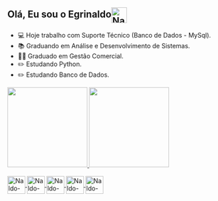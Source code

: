 ## <div>Olá, Eu sou o Egrinaldo<img align="center" alt="Naldo-Linux" height="35" width="35" src="https://cdn-icons-png.flaticon.com/512/439/439278.png"> </div>

- 💻 Hoje trabalho com Suporte Técnico (Banco de Dados - MySql).
- 📚 Graduando em Análise e Desenvolvimento de Sistemas.
- 🧑‍🎓 Graduado em Gestão Comercial.
- ✏️ Estudando Python.
- ✏️ Estudando Banco de Dados.



<div>
  
<a href="https://github.com/egrinaldo">
<img height="180em" src="https://github-readme-stats.vercel.app/api?username=egrinaldo&theme=slateorange&show_icons=true">
<img height="180em" src="https://github-readme-stats.vercel.app/api/top-langs/?username=anuraghazra&theme=slateorange"> 
 
</div>

<div style="display: inline_block"><br>
 
  <img align="center" alt="Naldo-Ln" height="40" width="40" src="https://user-images.githubusercontent.com/7659133/227025920-42476046-8ab2-489a-8513-b752ce818bf7.png">
  <img align="center" alt="Naldo-Ln" height="40" width="40" src="https://cdn-icons-png.flaticon.com/512/9788/9788035.png">
  
  <img align="center" alt="Naldo-Linux" height="40" width="40" src="https://cdn-icons-png.flaticon.com/512/2570/2570575.png">
  <img align="center" alt="Naldo-Ln" height="40" width="40" src="https://cdn-icons-png.flaticon.com/512/9788/9788035.png">
  
  <img align="center" alt="Naldo-Python" height="40" width="40" src="https://cdn-icons-png.flaticon.com/512/5816/5816015.png">
  
</div>
